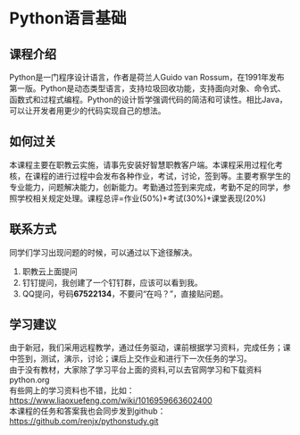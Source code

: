 # Python语言基础
## 课程介绍
Python是一门程序设计语言，作者是荷兰人Guido van Rossum，在1991年发布第一版。Python是动态类型语言，支持垃圾回收功能，支持面向对象、命令式、函数式和过程式编程。Python的设计哲学强调代码的简洁和可读性。相比Java，可以让开发者用更少的代码实现自己的想法。
## 如何过关
本课程主要在职教云实施，请事先安装好智慧职教客户端。本课程采用过程化考核，在课程的进行过程中会发布各种作业，考试，讨论，签到等。主要考察学生的专业能力，问题解决能力，创新能力。考勤通过签到来完成，考勤不足的同学，参照学校相关规定处理。课程总评=作业(50%)+考试(30%)+课堂表现(20%)
## 联系方式
同学们学习出现问题的时候，可以通过以下途径解决。
1.	职教云上面提问
2.	钉钉提问，我创建了一个钉钉群，应该可以看到我。
3.	QQ提问，号码**67522134**，不要问“在吗？”，直接贴问题。

## 学习建议
由于新冠，我们采用远程教学，通过任务驱动，课前根据学习资料，完成任务；课中签到，测试，演示，讨论；课后上交作业和进行下一次任务的学习。<br>
由于没有教材，大家除了学习平台上面的资料,可以去官网学习和下载资料<br>
python.org<br>
有些网上的学习资料也不错，比如：<br>
https://www.liaoxuefeng.com/wiki/1016959663602400<br>
本课程的任务和答案我也会同步发到github：<br>
https://github.com/renjx/pythonstudy.git



